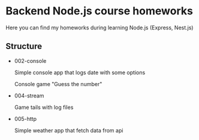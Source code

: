 # Backend Node.js course homeworks

Here you can find my homeworks during learning Node.js (Express, Nest.js)

## Structure

- 002-console

  Simple console app that logs date with some options

  Console game "Guess the number"

- 004-stream

  Game tails with log files

- 005-http

  Simple weather app that fetch data from api
